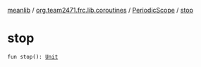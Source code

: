 [meanlib](../../index.md) / [org.team2471.frc.lib.coroutines](../index.md) / [PeriodicScope](index.md) / [stop](./stop.md)

# stop

`fun stop(): `[`Unit`](https://kotlinlang.org/api/latest/jvm/stdlib/kotlin/-unit/index.html)